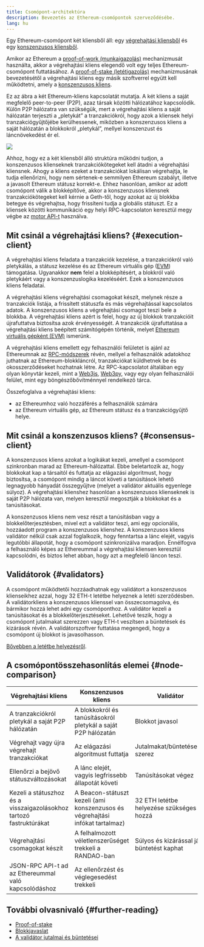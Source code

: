 ```yaml
---
title: Csomópont-architektúra
description: Bevezetés az Ethereum-csomópontok szerveződésébe.
lang: hu
---
```


Egy Ethereum-csomópont két kliensből áll: egy [végrehajtási kliensből](/developers/docs/nodes-and-clients/#execution-clients) és egy [konszenzusos kliensből](/developers/docs/nodes-and-clients/#consensus-clients).

Amikor az Ethereum a [proof-of-work (munkaigazolás)](/developers/docs/consensus-mechanisms/pow/) mechanizmusát használta, akkor a végrehajtási kliens elegendő volt egy teljes Ethereum-csomópont futtatásához. A [proof-of-stake (letétigazolás)](/developers/docs/consensus-mechanisms/pow/) mechanizmusának bevezetésétől a végrehajtási kliens egy másik szoftverrel együtt kell működtetni, amely a [konszenzusos kliens](/developers/docs/nodes-and-clients/#consensus-clients).

Ez az ábra a két Ethereum-kliens kapcsolatát mutatja. A két kliens a saját megfelelő peer-to-peer (P2P), azaz társak közötti hálózatához kapcsolódik. Külön P2P hálózatra van szükségük, mert a végrehajtási kliens a saját hálózatán terjeszti a „pletykát” a tranzakciókról, hogy azok a kliensek helyi tranzakciógyűjtőjébe kerülhessenek, miközben a konszenzusos kliens a saját hálózatán a blokkokról „pletykál”, mellyel konszenzust és láncnövekedést ér el.

![](node-architecture-text-background.png)

Ahhoz, hogy ez a két kliensből álló struktúra működni tudjon, a konszenzusos klienseknek tranzakciókötegeket kell átadni a végrehajtási kliensnek. Ahogy a kliens ezeket a tranzakciókat lokálisan végrehajtja, le tudja ellenőrizni, hogy nem sértenek-e semmilyen Ethereum szabályt, illetve a javasolt Ethereum státusz korrekt-e. Ehhez hasonlóan, amikor az adott csomópont válik a blokképítővé, akkor a konszenzusos kliensnek tranzakciókötegeket kell kérnie a Geth-től, hogy azokat az új blokkba betegye és végrehajtsa, hogy frissíteni tudja a globális státuszt. Ez a kliensek közötti kommunikáció egy helyi RPC-kapcsolaton keresztül megy végbe az [motor API-t](https://github.com/ethereum/execution-apis/blob/main/src/engine/common.md) használva.

## Mit csinál a végrehajtási kliens? {#execution-client}

A végrehajtási kliens feladata a tranzakciók kezelése, a tranzakciókról való pletykálás, a státusz kezelése és az Ethereum virtuális gép ([EVM](/developers/docs/evm/)) támogatása. Ugyanakkor **nem** felel a blokképítésért, a blokkról való pletykáért vagy a konszenzuslogika kezeléséért. Ezek a konszenzusos kliens feladatai.

A végrehajtási kliens végrehajtási csomagokat készít, melynek része a tranzakciók listája, a frissített státuszfa és más végrehajtással kapcsolatos adatok. A konszenzusos kliens a végrehajtási csomagot teszi bele a blokkba. A végrehajtási kliens azért is felel, hogy az új blokkok tranzakcióit újrafuttatva biztosítsa azok érvényességét. A tranzakciók újrafuttatása a végrehajtási kliens beépített számítógépén történik, melyet [Ethereum virtuális gépként (EVM)](/developers/docs/evm) ismerünk.

A végrehajtási kliens emellett egy felhasználói felületet is ajánl az Ethereumnak az [RPC-módszerek](/developers/docs/apis/json-rpc) révén, mellyel a felhasználók adatokhoz juthatnak az Ethereum-blokkláncról, tranzakciókat küldhetnek be és okosszerződéseket hozhatnak létre. Az RPC-kapcsolatot általában egy olyan könyvtár kezeli, mint a [Web3js](https://docs.web3js.org/), [Web3py](https://web3py.readthedocs.io/en/v5/), vagy egy olyan felhasználói felület, mint egy böngészőbővítménnyel rendelkező tárca.

Összefoglalva a végrehajtási kliens:

- az Ethereumhoz való hozzáférés a felhasználók számára
- az Ethereum virtuális gép, az Ethereum státusz és a tranzakciógyűjtő helye.

## Mit csinál a konszenzusos kliens? {#consensus-client}

A konszenzusos kliens azokat a logikákat kezeli, amellyel a csomópont szinkronban marad az Ethereum-hálózattal. Ebbe beletartozik az, hogy blokkokat kap a társaitól és futtatja az elágazási algoritmust, hogy biztosítsa, a csomópont mindig a láncot követi a tanúsítások lehető legnagyobb hányadát összegyűjtve (melyet a validátor aktuális egyenlege súlyoz). A végrehajtási klienshez hasonlóan a konszenzusos klienseknek is saját P2P hálózata van, melyen keresztül megosztják a blokkokat és a tanúsításokat.

A konszenzusos kliens nem vesz részt a tanúsításban vagy a blokkelőterjesztésben, mivel ezt a validátor teszi, ami egy opcionális, hozzáadott program a konszenzusos klienshez. A konszenzusos kliens validátor nélkül csak azzal foglalkozik, hogy fenntartsa a lánc elejét, vagyis legutóbbi állapotát, hogy a csomópont szinkronizálva maradjon. Ennélfogva a felhasználó képes az Ethereummal a végrehajtási kliensen keresztül kapcsolódni, és biztos lehet abban, hogy azt a megfelelő láncon teszi.

## Validátorok {#validators}

A csomópont működtetői hozzáadhatnak egy validátort a konszenzusos klienseikhez azzal, hogy 32 ETH-t letétbe helyeznek a letéti szerződésben. A validátorkliens a konszenzusos klienssel van összecsomagolva, és bármikor hozzá lehet adni egy csomóponthoz. A validátor kezeli a tanúsításokat és a blokkelőterjesztéseket. Lehetővé teszik, hogy a csomópont jutalmakat szerezzen vagy ETH-t veszítsen a büntetések és kizárások révén. A validátorszoftver futtatása megengedi, hogy a csomópont új blokkot is javasolhasson.

[Bővebben a letétbe helyezésről](/staking/).

## A csomópontösszehasonlítás elemei {#node-comparison}

| Végrehajtási kliens                                                 | Konszenzusos kliens                                                           | Validátor                                  |
| ------------------------------------------------------------------- | ----------------------------------------------------------------------------- | ------------------------------------------ |
| A tranzakciókról pletykál a saját P2P hálózatán                     | A blokkokról és tanúsításokról pletykál a saját P2P hálózatán                 | Blokkot javasol                            |
| Végrehajt vagy újra végrehajt tranzakciókat                         | Az elágazási algoritmust futtatja                                             | Jutalmakat/büntetéseket szerez             |
| Ellenőrzi a bejövő státuszváltozásokat                              | A lánc elejét, vagyis legfrissebb állapotát követi                            | Tanúsításokat végez                        |
| Kezeli a státuszhoz és a visszaigazolásokhoz tartozó fastruktúrákat | A Beacon-státuszt kezeli (ami konszenzusos és végrehajtási infókat tartalmaz) | 32 ETH letétbe helyezése szükséges hozzá   |
| Végrehajtási csomagokat készít                                      | A felhalmozott véletlenszerűséget trekkeli a RANDAO-ban                       | Súlyos és kizárással járó büntetést kaphat |
| JSON-RPC API-t ad az Ethereummal való kapcsolódáshoz                | Az ellenőrzést és véglegesedést trekkeli                                      |                                            |

## További olvasnivaló {#further-reading}

- [Proof-of-stake](/developers/docs/consensus-mechanisms/pos)
- [Blokkjavaslat](/developers/docs/consensus-mechanisms/pos/block-proposal)
- [A validátor jutalmai és büntetései](/developers/docs/consensus-mechanisms/pos/rewards-and-penalties)
